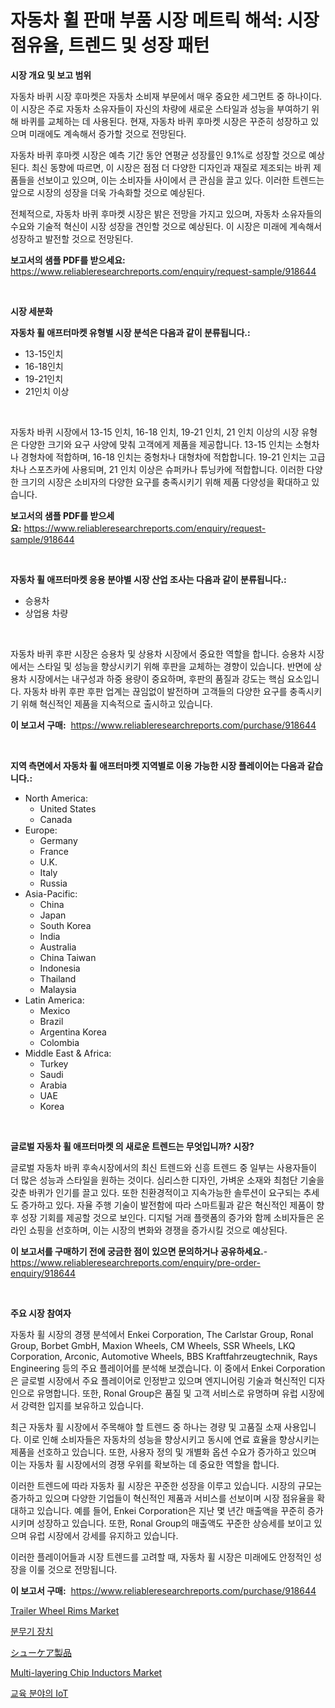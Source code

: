 <p><h1>자동차 휠 판매 부품 시장 메트릭 해석: 시장 점유율, 트렌드 및 성장 패턴</h1></p><p><strong>시장 개요 및 보고 범위</strong></p>
<p><p>자동차 바퀴 시장 후마켓은 자동차 소비재 부문에서 매우 중요한 세그먼트 중 하나이다. 이 시장은 주로 자동차 소유자들이 자신의 차량에 새로운 스타일과 성능을 부여하기 위해 바퀴를 교체하는 데 사용된다. 현재, 자동차 바퀴 후마켓 시장은 꾸준히 성장하고 있으며 미래에도 계속해서 증가할 것으로 전망된다. </p><p>자동차 바퀴 후마켓 시장은 예측 기간 동안 연평균 성장률인 9.1%로 성장할 것으로 예상된다. 최신 동향에 따르면, 이 시장은 점점 더 다양한 디자인과 재질로 제조되는 바퀴 제품들을 선보이고 있으며, 이는 소비자들 사이에서 큰 관심을 끌고 있다. 이러한 트렌드는 앞으로 시장의 성장을 더욱 가속화할 것으로 예상된다.</p><p>전체적으로, 자동차 바퀴 후마켓 시장은 밝은 전망을 가지고 있으며, 자동차 소유자들의 수요와 기술적 혁신이 시장 성장을 견인할 것으로 예상된다. 이 시장은 미래에 계속해서 성장하고 발전할 것으로 전망된다.</p></p>
<p><strong>보고서의 샘플 PDF를 받으세요:</strong> <a href="https://www.reliableresearchreports.com/enquiry/request-sample/918644">https://www.reliableresearchreports.com/enquiry/request-sample/918644</a></p>
<p>&nbsp;</p>
<p><strong>시장 세분화</strong></p>
<p><strong>자동차 휠 애프터마켓 유형별 시장 분석은 다음과 같이 분류됩니다.:</strong></p>
<p><ul><li>13-15인치</li><li>16-18인치</li><li>19-21인치</li><li>21인치 이상</li></ul></p>
<p>&nbsp;</p>
<p><p>자동차 바퀴 시장에서 13-15 인치, 16-18 인치, 19-21 인치, 21 인치 이상의 시장 유형은 다양한 크기와 요구 사양에 맞춰 고객에게 제품을 제공합니다. 13-15 인치는 소형차나 경형차에 적합하며, 16-18 인치는 중형차나 대형차에 적합합니다. 19-21 인치는 고급차나 스포츠카에 사용되며, 21 인치 이상은 슈퍼카나 튜닝카에 적합합니다. 이러한 다양한 크기의 시장은 소비자의 다양한 요구를 충족시키기 위해 제품 다양성을 확대하고 있습니다.</p></p>
<p><strong>보고서의 샘플 PDF를 받으세요:</strong>&nbsp;<a href="https://www.reliableresearchreports.com/enquiry/request-sample/918644">https://www.reliableresearchreports.com/enquiry/request-sample/918644</a></p>
<p>&nbsp;</p>
<p><strong> 자동차 휠 애프터마켓 응용 분야별 시장 산업 조사는 다음과 같이 분류됩니다.:</strong></p>
<p><ul><li>승용차</li><li>상업용 차량</li></ul></p>
<p>&nbsp;</p>
<p><p>자동차 바퀴 후판 시장은 승용차 및 상용차 시장에서 중요한 역할을 합니다. 승용차 시장에서는 스타일 및 성능을 향상시키기 위해 후판을 교체하는 경향이 있습니다. 반면에 상용차 시장에서는 내구성과 하중 용량이 중요하며, 후판의 품질과 강도는 핵심 요소입니다. 자동차 바퀴 후판 후판 업계는 끊임없이 발전하며 고객들의 다양한 요구를 충족시키기 위해 혁신적인 제품을 지속적으로 출시하고 있습니다.</p></p>
<p><strong>이 보고서 구매:</strong>&nbsp; <a href="https://www.reliableresearchreports.com/purchase/918644">https://www.reliableresearchreports.com/purchase/918644</a></p>
<p>&nbsp;</p>
<p><strong>지역 측면에서 자동차 휠 애프터마켓 지역별로 이용 가능한 시장 플레이어는 다음과 같습니다.:</strong></p>
<p><ul>
    <li>
        North America:
        <ul>
            <li>United States</li>
            <li>Canada</li>
        </ul>
    </li>
    <li>
        Europe:
        <ul>
            <li>Germany</li>
            <li>France</li>
            <li>U.K.</li>
            <li>Italy</li>
            <li>Russia</li>
        </ul>
    </li>
    <li>
        Asia-Pacific:
        <ul>
            <li>China</li>
            <li>Japan</li>
            <li>South Korea</li>
            <li>India</li>
            <li>Australia</li>
            <li>China Taiwan</li>
            <li>Indonesia</li>
            <li>Thailand</li>
            <li>Malaysia</li>
        </ul>
    </li>
    <li>
        Latin America:
        <ul>
            <li>Mexico</li>
            <li>Brazil</li>
            <li>Argentina Korea</li>
            <li>Colombia</li>
        </ul>
    </li>
    <li>
        Middle East & Africa:
        <ul>
            <li>Turkey</li>
            <li>Saudi</li>
            <li>Arabia</li>
            <li>UAE</li>
            <li>Korea</li>
        </ul>
    </li>
    </ul></p>
<p>&nbsp;</p>
<p><strong>글로벌 자동차 휠 애프터마켓 의 새로운 트렌드는 무엇입니까? 시장?</strong></p>
<p><p>글로벌 자동차 바퀴 후속시장에서의 최신 트렌드와 신흥 트렌드 중 일부는 사용자들이 더 많은 성능과 스타일을 원하는 것이다. 심리스한 디자인, 가벼운 소재와 최첨단 기술을 갖춘 바퀴가 인기를 끌고 있다. 또한 친환경적이고 지속가능한 솔루션이 요구되는 추세도 증가하고 있다. 자율 주행 기술이 발전함에 따라 스마트휠과 같은 혁신적인 제품이 향후 성장 기회를 제공할 것으로 보인다. 디지털 거래 플랫폼의 증가와 함께 소비자들은 온라인 쇼핑을 선호하며, 이는 시장의 변화와 경쟁을 증가시킬 것으로 예상된다.</p></p>
<p><strong>이 보고서를 구매하기 전에 궁금한 점이 있으면 문의하거나 공유하세요.</strong>- <a href="https://www.reliableresearchreports.com/enquiry/pre-order-enquiry/918644">https://www.reliableresearchreports.com/enquiry/pre-order-enquiry/918644</a></p>
<p>&nbsp;</p>
<p><strong>주요 시장 참여자</strong></p>
<p><p>자동차 휠 시장의 경쟁 분석에서 Enkei Corporation, The Carlstar Group, Ronal Group, Borbet GmbH, Maxion Wheels, CM Wheels, SSR Wheels, LKQ Corporation, Arconic, Automotive Wheels, BBS Kraftfahrzeugtechnik, Rays Engineering 등의 주요 플레이어를 분석해 보겠습니다. 이 중에서 Enkei Corporation은 글로벌 시장에서 주요 플레이어로 인정받고 있으며 엔지니어링 기술과 혁신적인 디자인으로 유명합니다. 또한, Ronal Group은 품질 및 고객 서비스로 유명하며 유럽 시장에서 강력한 입지를 보유하고 있습니다.</p><p>최근 자동차 휠 시장에서 주목해야 할 트렌드 중 하나는 경량 및 고품질 소재 사용입니다. 이로 인해 소비자들은 자동차의 성능을 향상시키고 동시에 연료 효율을 향상시키는 제품을 선호하고 있습니다. 또한, 사용자 정의 및 개별화 옵션 수요가 증가하고 있으며 이는 자동차 휠 시장에서의 경쟁 우위를 확보하는 데 중요한 역할을 합니다.</p><p>이러한 트렌드에 따라 자동차 휠 시장은 꾸준한 성장을 이루고 있습니다. 시장의 규모는 증가하고 있으며 다양한 기업들이 혁신적인 제품과 서비스를 선보이며 시장 점유율을 확대하고 있습니다. 예를 들어, Enkei Corporation은 지난 몇 년간 매출액을 꾸준히 증가시키며 성장하고 있습니다. 또한, Ronal Group의 매출액도 꾸준한 상승세를 보이고 있으며 유럽 시장에서 강세를 유지하고 있습니다. </p><p>이러한 플레이어들과 시장 트렌드를 고려할 때, 자동차 휠 시장은 미래에도 안정적인 성장을 이룰 것으로 전망됩니다.</p></p>
<p><strong>이 보고서 구매:</strong>&nbsp;&nbsp;<a href="https://www.reliableresearchreports.com/purchase/918644">https://www.reliableresearchreports.com/purchase/918644</a></p>
<p><p><a href="https://view.publitas.com/reportprime-1/trailer-wheel-rims-market-size-growth-and-forecast-from-2024-2031/">Trailer Wheel Rims Market</a></p><p><a href="https://medium.com/@evelin_theprince/%EB%84%A4%EB%B7%B8%EB%9D%BC%EC%9D%B4%EC%A0%80-%EC%9E%A5%EC%B9%98-%EC%8B%9C%EC%9E%A5-%EA%B7%9C%EB%AA%A8-%EC%97%B0%ED%8F%89%EA%B7%A0-%EC%84%B1%EC%9E%A5%EB%A5%A0-%ED%8A%B8%EB%A0%8C%EB%93%9C-2024-2030-ecee8f23e461">분무기 장치</a></p><p><a href="https://github.com/nxboeu02965442/Market-Research-Report-List-1/blob/main/2480611183895.md">シューケア製品</a></p><p><a href="https://issuu.com/reportprime-2/docs/multi-layering-chip-inductors-market-size-2030.ppt">Multi-layering Chip Inductors Market</a></p><p><a href="https://github.com/mpodehpw07370073/Market-Research-Report-List-1/blob/main/4361989183860.md">교육 분야의 IoT</a></p></p>
